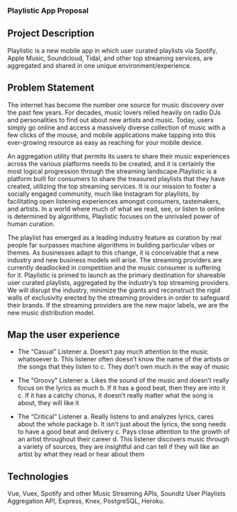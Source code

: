 ### Playlistic App Proposal

## Project Description

Playlistic is a new mobile app in which user c​urated​ p​laylists​ via Spotify, Apple Music, Soundcloud, Tidal, and other top streaming services, are aggregated and shared in one unique environment/experience.

## Problem Statement

The internet has become the number one source for music discovery over the past few years. For decades, music lovers relied heavily on radio DJs and personalities to find out about new artists and music. Today, users simply go online and access a massively diverse collection of music with a few clicks of the mouse, and mobile applications make tapping into this ever­-growing resource as easy as reaching for your mobile device.

An aggregation utility that permits its users to share their music experiences across the various platforms needs to be created, and it is certainly the most logical progression through the streaming landscape. ​Playlistic is a platform built for consumers to share the treasured playlists that they have created, utilizing the top streaming services. It is our mission to foster a socially ­engaged community, much like Instagram for playlists, by facilitating open listening experiences amongst consumers, tastemakers, and artists. In a world where much of what we read, see, or listen to online is determined by algorithms, Playlistic focuses on the unrivaled power of human curation.

The playlist has emerged as a leading industry feature as curation by real people far surpasses machine algorithms in building particular vibes or themes. As businesses adapt to this change, it is conceivable that a new industry and new business models will arise. The streaming providers are currently deadlocked in competition and the music consumer is suffering for it. Playlistic is primed to launch as the primary destination for shareable user­ curated playlists, aggregated by the industry’s top streaming providers. We will disrupt the industry, minimize the giants and reconstruct the rigid walls of exclusivity erected by the streaming providers in order to safeguard their brands. If the streaming providers are the new major labels, we are the new music distribution model.

## Map the user experience

* The “Casual” Listener
  a. Doesn’t pay much attention to the music whatsoever
  b. This listener often doesn’t know the name of the artists or the songs that they listen to
  c. They don’t own much in the way of music

* The “Groovy” Listener
  a. Likes the sound of the music and doesn’t really focus on the lyrics as much
  b. If it has a good beat, then they are into it
  c. If it has a catchy chorus, it doesn’t really matter what the song is about, they will like it

* The “Critical” Listener
  a. Really listens to and analyzes lyrics, cares about the whole package
  b. It isn’t just about the lyrics, the song needs to have a good beat and delivery
  c. Pays close attention to the growth of an artist throughout their career
  d. This listener discovers music through a variety of sources, they are insightful and can tell if
  they will like an artist by what they read or hear about them

## Technologies

Vue, Vuex, Spotify and other Music Streaming APIs, SoundIz User Playlists Aggregation API, Express, Knex, PostgreSQL, Heroku.
